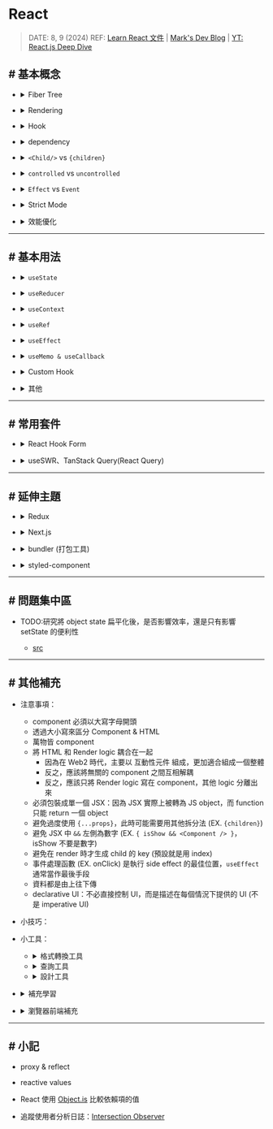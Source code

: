 ##### <!-- 收起 -->

<!----------- ref start ----------->

[Object.is]: https://developer.mozilla.org/zh-CN/docs/Web/JavaScript/Reference/Global_Objects/Object/is
[Rspack]: https://rspack.dev/zh/
[webpack]: https://webpack.docschina.org/concepts/
[Vite]: https://cn.vitejs.dev/guide/
[React Compiler]: https://react.dev/learn/react-compiler
[Bundlephobia]: https://bundlephobia.com/
[簡化模擬 useState 行為]: ../src/code/useStateMock.js
[The Rules of React]: https://gist.github.com/sebmarkbage/75f0838967cd003cd7f9ab938eb1958f
[各種格式轉換]: https://transform.tools/html-to-jsx
[The how and why on React’s usage of linked list in Fiber to walk the component’s tree]: https://angularindepth.com/posts/1007/the-how-and-why-on-reacts-usage-of-linked-list-in-fiber-to-walk-the-components-tree
[In-depth explanation of state and props update in React]: https://angularindepth.com/posts/1009/in-depth-explanation-of-state-and-props-update-in-react
[Inside Fiber: in-depth overview of the new reconciliation algorithm in React]: https://angularindepth.com/posts/1008/inside-fiber-in-depth-overview-of-the-new-reconciliation-algorithm-in-react
[YT: React.js Deep Dive]: https://youtu.be/7YhdqIR2Yzo?list=PLxRVWC-K96b0ktvhd16l3xA6gncuGP7gJ
[Why React Context is Not a "State Management" Tool (and Why It Doesn't Replace Redux)]: https://blog.isquaredsoftware.com/2021/01/context-redux-differences/
[react-reconciler]: https://www.npmjs.com/package/react-reconciler
[圖解 React]: https://7km.top/main/macro-structure/
[mini-react 翻譯？]: https://github.com/lizuncong/mini-react
[Introducing the React Profiler]: https://legacy.reactjs.org/blog/2018/09/10/introducing-the-react-profiler.html
[Profile a React App for Performance]: https://kentcdodds.com/blog/profile-a-react-app-for-performance
[React as a UI Runtime]: https://overreacted.io/react-as-a-ui-runtime/
[Getting Closure on React Hooks]: https://www.swyx.io/hooks
[互動式視覺化 React hooks 時間軸]: https://julesblom.com/writing/react-hook-component-timeline
[A (Mostly) Complete Guide to React Rendering Behavior]: https://blog.isquaredsoftware.com/2020/05/blogged-answers-a-mostly-complete-guide-to-react-rendering-behavior/
[Mark's Dev Blog]: https://blog.isquaredsoftware.com/series/blogged-answers/
[React 開發者一定要知道的底層機制 — React Fiber Reconciler]: https://medium.com/starbugs/react-開發者一定要知道的底層架構-react-fiber-c3ccd3b047a1
[state structure]: https://zh-hans.react.dev/learn/choosing-the-state-structure
[React 18 effect 函式執行兩次的原因及 useEffect 常見情境]: https://medium.com/@linyawun031/react-react-18-effect-函式執行兩次的原因及-useeffect-常見情境-2dc65c18b64b
[React 18 新功能之自動批次更新]: https://juejin.cn/post/7153814771937067044
[Learn React 文件]: https://react.dev/learn
[React Profiler]: https://max80713.medium.com/使用-react-profiler-來觀察-react-web-app-的渲染狀況並進行效能優化-bde15fe3d267
[why-did-you-render]: https://segmentfault.com/a/1190000023031115

<!----------- ref end ----------->

# React

> DATE: 8, 9 (2024)
> REF: [Learn React 文件] | [Mark's Dev Blog] | [YT: React.js Deep Dive]

## # 基本概念

<!-- Fiber Tree -->

- <details close>
  <summary>Fiber Tree</summary>

  <!-- REF -->

  - <details close>
    <summary>REF</summary>

    - [React 開發者一定要知道的底層機制 — React Fiber Reconciler]
    - [Inside Fiber: in-depth overview of the new reconciliation algorithm in React]
    - [The how and why on React’s usage of linked list in Fiber to walk the component’s tree]
    - [Fiber Object](../src/code/fiber.types.ts.md)

    </details>

  <!-- 行為特性 -->

  - <details close>
    <summary>行為特性</summary>

    - `Fiber`：An unit of work for React to process
    - 改為 `Fiber`，使 render work 可切分成 `chunks`，因此可加入 `Scheduler` 按照優先程度調配 work 順序，因此也可重做 work，也可丟棄不需要的 work
    - 改變：Stack (recursion) -> `Linked List (workLoop)`。因此可隨時中斷再繼續，也可調整插入優先 work
    - Diff 改用 `heuristic algorithm`，使得 O(n³) -> `O(n)`

    </details>

  <!-- 結構分析 -->

  - <details close>
    <summary>結構分析</summary>

    - 轉換過程：`JSX` -> `React Elements` (tree) -> `Fiber Nodes` (tree)

    - Linked List 指向：`child` 指向第一個子節點，`sibling` 指向下一個兄弟節點，`return` 指向要返回的父節點

    - DFS：`child` -> `self` -> `sibling` (最後可以直接 return 回父節點)

    </details>

  <!-- 其他補充 -->

  - <details close>
    <summary>其他補充</summary>

    - 與以前的 VDOM Tree 結構不一樣，因為現在使用 Fiber object 而稱為 Fiber Tree
      (但其實就是 VDOM 的部分，但有在討論用哪個名詞較為恰當，目前查到的用詞幾乎都是稱呼 VDOM，筆記中我也直接稱為 `VDOM`)

    </details>

  <!-- 圖片說明 -->

  - <details close>
    <summary>圖片說明</summary>

    ![](../src/image/Fiber_Tree.gif)

    </details>

  </details>

<!-- Rendering -->

- <details close>
  <summary>Rendering</summary>

  <!-- REF -->

  - <details close>
    <summary>REF</summary>

    - [A (Mostly) Complete Guide to React Rendering Behavior]
    - [互動式視覺化 React hooks 時間軸]
    - [In-depth explanation of state and props update in React]

    </details>

  - 一般提到的 Render 是指 Reconciler 的 `render phase`

  <!-- 名詞解釋 -->

  - <details close>
    <summary>名詞解釋</summary>

    <!-- Render -->

    - <details close>
      <summary>Render</summary>

      - 定義：在 React 中指的是製作 VDOM
      - 細節：

        - 也就是會執行一遍 Functional Component 內部的 render logic
        - 沒使用 Hook 優化的計算都會再計算一次
        - 如果 child 的 component type & key 相同，則會直接將計算結果更新在舊有的 Fiber object

      - 解釋：

        - 為了避免與 VDOM Render 搞混，React 官方將 `browser rendering` 稱為 `painting`
        - 而在更新 real DOM 之後，瀏覽器就會重新繪製螢幕，這個過程原本應該稱為 `browser rendering`

      </details>

    <!-- Reconciliation -->

    - <details close>
      <summary>Reconciliation</summary>

      - 定義：re-render 後，VDOM 會先與 last VDOM 做比對，再將差異更新到 real DOM 的過程

      </details>

    </details>

  <!-- 渲染流程 -->

  - <details close>
    <summary>頁面渲染流程</summary>

    - 流程：`Scheduler` -> `Reconciler` -> `Renderer`

    <!-- Scheduler -->

    - <details close>
      <summary>Scheduler</summary>

      - 按照優先程度調配 Reconciler 執行 work 的順序

      </details>

    <!-- Reconciler -->

    - <details close>
      <summary>Reconciler</summary>

      - `render phase`

        - (1)製作 VDOM (2)比較新舊 VDOM 差異
        - 非同步
        - 主要目的：生成 `Fiber Tree` & `Effect List`
        - `Fiber Tree` 生成：JSX -> React Elements (tree) -> Fiber Nodes (tree)

        <!-- re-render 細節 -->

        - <details close>
          <summary>re-render 細節</summary>

          - `workInProgress tree` 生成：每個 node 各自帶有 `side effects` 的 Fiber Tree
          - `Effect List` 生成：workInProgress tree 與 current tree 比較差異，得出需要執行的 side effects 列表 (因而不用再遍歷 Tree)
          - `current tree` 更新：最後將 workInProgress tree 更新到 current tree

          </details>

      - `commit phase`

        - 套用到 real DOM (但不管 browser render 的執行)
        - 同步
        - 執行 side effect：`DOM 操作`、`部分 lifecycle method`
        - 更新 DOM 需要一氣呵成不中斷，才不會造成視覺上的不連貫
        - 此階段也就是更新圖中 DOM Tree 的部分

          ![](../src/image/Brower_Render.png)

      </details>

    <!-- Renderer -->

    - <details close>
      <summary>Renderer</summary>

      - 負責將變化的元件渲染到各種介面的畫面上

      </details>

    </details>

  <!-- 行為特性 -->

  - <details close>
    <summary>行為特性</summary>

    - `setState`、`dispatch` 後，會先檢查是否為新的 state

    - 確認為新的 state 後，會觸發 queue a re-render，先將狀態更新放進一個 queue

    <!-- 單一事件下會一起只做一次更新 (Automatic Batching：v18 前後為兩種版本) -->

    - <details close>
      <summary>單一事件下會一起只做一次更新 (Automatic Batching：以 v18 前後區分為兩種 作用範圍)</summary>

      - REF: [React 18 新功能之自動批次更新]

      - 作用範圍

        - before：every single `React event`
        - after：every single event loop tick (包含 `setTimeout`、`await` 等等)

      <!-- EX. -->

      - <details close>
        <summary>EX.</summary>

        - before：3 次 render (0 & 1 / 2 / 3)
        - after：2 次 render (0 & 1 / 2 & 3)

        ```js
        const [counter, setCounter] = useState(0)

        const onClick = async () => {
          setCounter(0)
          setCounter(1)

          const data = await fetchSomeData()

          setCounter(2)
          setCounter(3)
        }
        ```

        </details>

      </details>

    - parent 的狀態更新後，整個 parent 底下的 VDOM 都會 re-render
    - re-render 不代表 re-create Fiber object (可能會將計算結果更新 old Fiber object)
    - 如果 child 使用 React.memo()，則會先進行 props 的比較，再決定是否 re-render

    </details>

  <!-- 避免作法 -->

  - <details close>
    <summary>避免作法</summary>

    <!-- 避免在 Component 內部創建其他 Component type -->

    - <details close>
      <summary>避免在 Component 內部創建其他 Component type</summary>

      ```js
      // X 錯誤
      function ParentComponent() {
        function ChildComponent() {}

        return <ChildComponent />
      }

      // O 正確
      function ChildComponent() {}
      function ParentComponent() {
        return <ChildComponent />
      }
      ```

      </details>

    <!-- 避免在 render logic 中 setState -->

    - <details close>
      <summary>避免在 render logic 中 setState</summary>

      ```js
      // X 錯誤
      function Parent() {
        const [state, setState] = useState()
        setState()

        return <Child />
      }

      // O 正確
      function Parent() {
        const [state, setState] = useState()
        const handleClick = () => {
          setState()
        }

        return <Child onClick={handleClick} />
      }
      ```

      </details>

    </details>

  <!-- 其他補充 -->

  - <details close>
    <summary>其他補充</summary>

    - VDOM re-render 在一般情況下都算可接受範圍，而且 React 就是靠著 VDOM re-render 來快速判斷要更改哪些 real DOM 的部分
    - 主要影響效能的在於更改 real DOM
    - 可注意 `<Child />` 與 `{children}` 在 render 上的差異，一些情況可利用 `{children}` 方式避免不必要的 re-render

    </details>

  <!-- 簡易結論 -->

  - <details close>
    <summary>簡易結論</summary>

    - 一般使用情況，re-render 幾乎不影響效能
    - 但應避免濫用導致的不必要的 re-render (EX. useEffect 的濫用)
    - 只在真實感受到效能不好的地方，再針對使用 memo 等做優化

    </details>

  </details>

<!-- Hook -->

- <details close>
  <summary>Hook</summary>

  - REF: [Getting Closure on React Hooks]
  - 底層

    - 實際上，React 將一個 component 所有的 Hook 存為 fiber object 中的一個 linked list
    - 再將整個表層複製到 component 中

  - Hook 是特殊的函數，只在 React 渲染時有效 (Component、Hook)
  - 只在 component 內最頂層的作用域 call Hook

    - Hooks 將始終以相同的順序被呼叫
    - 有利於 Linter 捕捉到大多數錯誤

  </details>

<!-- dependency -->

- <details close>
  <summary>dependency</summary>

  - 行為定義

    - default：每次渲染都執行
    - empty array：僅在元件掛載時執行
    - dependencies：檢查全部都不變，則跳過內部邏輯執行

  - 只能 & 只需 & 必需依賴 `reactive values`
  - reactive values：`props`、`state`、`memo`、`callback`、`parent's ref & setState`..etc (包含從這些值計算而來的值)

  </details>

<!-- `<Child />` vs `{children}` -->

- <details close>
  <summary><code>&lt;Child/&gt;</code> vs <code>{children}</code></summary>

  - `<Child />` 是在 parent 上渲染 Child。`{children}` 則是將渲染好的 children 傳入
  - 因此使用 `{children}` 可以用來分離 state 與 UI，避免 parent 的 state 改變觸發 children 進行不必要的 re-render
  - 當 `{children}` 本身內部進行 re-render 時，因為可以重用 Fiber object，所以也不會造成 parent 不必要的 re-render

  ```js
  // EX. Click 之後，"<Child />" 會 re-render，但 "children" 不會 re-render

  function Parent({ children }) {
    const [state, setState] = useState(0)
    const handleClick = () => setState(state + 1)

    return (
      <>
        <button onClick={handleClick}>Click</button>
        <Child />
        {children}
      </>
    )
  }
  ```

  </details>

<!-- controlled vs uncontrolled component -->

- <details close>
  <summary><code>controlled</code> vs <code>uncontrolled</code></summary>

  - controlled component：狀態由 parent (prop) 控制
  - uncontrolled component：狀態由 self (state 或 DOM) 控制

  </details>

<!-- Effect & Event -->

- <details close>
  <summary><code>Effect</code> vs <code>Event</code></summary>

  - Effect：監聽`狀態改變`，自動做的事

    - EX. 特定頁面渲染時，自動執行的事

  - Event：監聽某個`動作觸發`，執行的事

    - EX. onClick 時觸發的事

  - 衍伸

    - useEffectEvent 則是想在 Effect 中，監聽 "執行 Effect" 這個`動作`時，觸發執行的 Event

  </details>

<!-- Strict Mode -->

- <details close>
  <summary>Strict Mode</summary>

  - REF: [React 18 effect 函式執行兩次的原因及 useEffect 常見情境]

  - React 18 嚴格模式下，會在 `開發模式` 中故意調用兩次 setState、mount 等等，用來檢測是否有不期望的副作用

  - EX. 可看到出現兩次 log

    ```js
    setNumber((n) => {
      console.log(n)
      return n + 1
    })
    ```

  </details>

<!-- 效能優化 -->

- <details close>
  <summary>效能優化</summary>

  - 工具：React DevTools Profiler

    - [Introducing the React Profiler]
    - [Profile a React App for Performance]

  - 參考方向

    - 60 FPS 符合一般人眼需求，此時一幀約為 16 ms，因此若一次 re-render 超過 `16 ms`，則會有體感上的不順暢

  - 其他補充

    - `transform` 可避免 reflow，會直接 repaint，只用 GPU 計算，讓畫面看起來有改變

    <!-- React 針對每一幀的優化的一種做法 -->

    - <details close>
      <summary>React 針對每一幀的優化的一種做法</summary>
      - 一幀：Events -> JS -> rAF -> Layout -> Paint -> rIC
      - 並非每一幀都會執行 rIC，只有在做完前面流程後，還有剩餘的時間才會執行
      - 如果執行了 rIC，需等該 rIC 的 callback 執行結束後才進入下一幀
      - React 將一些高優先級如 animation 放到 rAF，而一些低優先級如 network I/O 放到 rIC

      </details>

  - 注意事項

    - React 在`開發模式`中，運行速度慢很多
    - 絕對渲染時間：不要使用`開發模式`來測量，僅使用`生產模式`做測量

  </details>

---

## # 基本用法

<!-- useState -->

- <details close>
  <summary><code>useState</code></summary>

  <!-- 使用時機 -->

  - <details close>
    <summary>使用時機</summary>

    - 普通變數無法滿足時，才使用 state
    - 需要記憶狀態且觸發 render 的情境

    </details>

  <!-- 行為特性 -->

  - <details close>
    <summary>行為特性</summary>

    - [簡化模擬 useState 行為]
    - 如同一張快照，在同一次渲染過程中不變
    - 同一次事件內，批次處理 (`batching`) 所有 setState

    <!-- setState 若使用函數當參數，此函數稱 `updater function`，執行時會取出新的 state 來處理 -->

    - <details close>
      <summary>setState 若使用函數當參數，此函數稱 <code>updater function</code>，執行時會取出新的 state 來處理</summary>

      ```js
      // EX. updater function: (ms) => ms + 1
      setMyState((ms) => ms + 1)
      ```

      </details>

    </details>

  <!-- 推薦作法 -->

  - <details close>
    <summary>推薦作法</summary>

    - <details close>
      <summary>將<code>相關的</code>盡可能合併為更少的 state</summary>

      ```js
      // X
      const [x, setX] = useState(0)
      const [y, setY] = useState(0)

      // O
      const [position, setPosition] = useState({ x: 0, y: 0 })
      ```

      ```js
      // X
      const [isSending, setIsSending] = useState(false)
      const [isSent, setIsSent] = useState(false)

      // O
      const [status, setStatus] = useState('typing') // 'typing', 'sending', 'sent'
      const isSending = status === 'sending'
      const isSent = status === 'sent'
      ```

      </details>

    - 盡可能將 state 放在 child
    - 狀態提升：將 shared state 往上提，往下傳
    - 透過 `reducer` 來減少「不可能」state (可視作 "組合 state")

    </details>

  <!-- 避免作法 -->

  - <details close>
    <summary>避免作法</summary>

    - 避免對 state 做任何 mutation

    <!-- 避免重複的 state -->

    - <details close>
      <summary>避免重複的 state</summary>

      ```js
      const [items, setItems] = useState(initialItems)
      // X 與 items 重複
      const [selectedItem, setSelectedItem] = useState(items[0])
      // O 只保留必要的
      const [selectedId, setSelectedId] = useState(0)
      ```

      </details>

    <!-- 避免冗餘 -->

    - <details close>
      <summary>避免冗餘</summary>

      - 在渲染期間從 props 或 state 中計算出一些訊息，則不應該再放到該元件的其他 state 中

      </details>

    <!-- 避免過度巢狀 -->

    - <details close>
      <summary>避免過度巢狀</summary>

      - 建議將巢狀結構`扁平化`(`規範化`) ([扁平化範例](../src/code/flat_struct.js))
      - 若情況允許，則用子元件攤平，比較易懂

      </details>

    - 避免在 state 中鏡像 props (除非想防止更新 prop，而此時通常 prop 命名為 initialXX 或 defaultXX)

    </details>

  <!-- 其他補充 -->

  - <details close>
    <summary>其他補充</summary>

    - 將 state 視為變動的部分 -> 可變動的越多，bug 也越易出現
    - "讓你的狀態盡可能簡單，但不要過於簡單"
    - `Single source of truth`：對於每個獨特的狀態，都應該存在且只存在於一個指定的元件中作為 state。這項原則也被稱為擁有 "可信任單一資料來源"
    - REF: [state structure]

    </details>

  </details>

<!-- useReducer -->

- <details close>
  <summary><code>useReducer</code></summary>

  <!-- 使用時機 -->

  - <details close>
    <summary>使用時機</summary>

    - 有太過複雜的 setState 邏輯時，將狀態的邏輯統一寫在 reducer 內，達到`關注點分離`
    - 一整套的 setState 組合 (EX. 一個 action 要對兩個 state 做更新的組合)

    </details>

  <!-- 行為特性 -->

  - <details close>
    <summary>行為特性</summary>

    - `dispatch` 一個 `action` 到 `reducer` 中，依照其中的邏輯進行更新 `state`
    - 透過發送要做的動作，有別於 `useState` 是直接告知要改為哪個 state
    - dispatch (function) / action (object) / reducer (function)

    </details>

  <!-- 推薦作法 -->

  - <details close>
    <summary>推薦作法</summary>

    - 建議使用 `switch / case` 寫法，且都用 `{ }` 包住
    - 維持 pure 寫法
    - 一個有意義的 action，會是組合所有相關 state 的更新，在同一次 dispatch 中進行 (而不是每個 state 分開做 dispatch)

    </details>

  <!-- 避免作法 -->

  - <details close>
    <summary>避免作法</summary>

    - 避免將其他`業務邏輯`也移動到 reducer，而是只放`狀態更新`的邏輯

    </details>

  <!-- 其他補充 -->

  - <details close>
    <summary>其他補充</summary>

    - 命名由來參考 `reduce()`。都是接受 當前狀態 和 action，然後返回 下個狀態
    - 因為獨立在 component 外，所以可以單獨做狀態更新邏輯的`測試`
    - 常與 `context` 搭配使用

    </details>

  </details>

<!-- useContext -->

- <details close>
  <summary><code>useContext</code></summary>

  <!-- 使用時機 -->

  - <details close>
    <summary>使用時機</summary>

    - 多個 component 中需共用 state
    - 多層巢狀 component 的組合

    </details>

  <!-- 行為特性 -->

  - <details close>
    <summary>行為特性</summary>

    - 讓 props 直達目的 component，而不需透過中間層傳遞
    - 更直接知道 props 來源，而不需再一層層追朔
    - 當 state 更新時，取用 state (也就是使用 useContext) 的 child 都會排進 re-render

    <!-- 在同一次 state 更新中，同一個 component 只會進行一次 re-render -->

    - <details close>
      <summary>在同一次 state 更新中，同一個 component 只會進行一次 re-render</summary>

      - EX. 巢狀中可能 (1) parent re-render 觸發 child re-render (2) child 本身也使用 useContext 也觸發 re-render
      - 但因為 parent 觸發的會先進行，此時 child re-render 後將 child 自身的 render queue 也清空了，因此就不會再 re-render 一次

      </details>

    </details>

  <!-- 推薦作法 -->

  - <details close>
    <summary>推薦作法</summary>

    - 用來管理複雜的狀態時，搭配 reducer 使用，會建議將 state & dispatch 分別建立兩個 context
    - 若傳遞的 value 是 object，則需使用 `usememo` 優化
    - 可適時將 (1) provider 包覆下 (2) 使用 `useContext` 下 的第一層 child 進行 `React.memo()` 優化
      (讓只有真的使用 `useContext` 的那些 component 進行 re-render)
      (但依然是只在效能耗費很大情況下使用)

    </details>

  <!-- 避免作法 -->

  - <details close>
    <summary>避免作法</summary>

    - 避免過度使用。在使用之前，先試試 (1)傳遞 props (2)將 JSX 當作 children 傳遞。兩者皆無法滿足才使用 context

    </details>

  <!-- 其他補充 -->

  - <details close>
    <summary>其他補充</summary>

    - 注意 context 並非 狀態管理工具
    - 可搭配客製化 Hook 使用
    - 一般在 Theme、Auth、Route 會使用

    </details>

  <!-- 經驗分享 -->

  - <details close>
    <summary>經驗分享</summary>

    - 使用 context 做全域時，即便在一個有 2000 個 component 的專案中，也不會感受到 re-render 的卡頓

    </details>

  </details>

<!-- useRef -->

- <details close>
  <summary><code>useRef</code></summary>

  <!-- 使用時機 -->

  - <details close>
    <summary>使用時機</summary>

    - 當希望元件「記住」訊息，但不觸發渲染
    - 用於低階 component 內的 DOM
    - 常用來儲存 `timeout ID`、`DOM 元素`、`其他不影響渲染的物件`

      - 呼叫 React 未暴露的瀏覽器 API
      - 當一則資訊僅被事件處理器需要，且更改它不需要重新渲染時

    </details>

  <!-- 行為特性 -->

  - <details close>
    <summary>行為特性</summary>

    <!-- 模擬 useRef 行為 -->

    - <details close>
      <summary>簡化模擬 useRef 行為</summary>

      ```js
      // React 内部
      function useRef(initialValue) {
        const [ref, unused] = useState({ current: initialValue })
        return ref
      }
      ```

      </details>

    - ref 就像是元件的一個不被 React 追蹤的秘密口袋
    - 更新時不會觸發 re-render
    - JSX 上的 `ref` 是 React 的屬性，而非原生 HTML 屬性

    </details>

  <!-- 使用方式 -->

  - <details close>
    <summary>使用方式</summary>

    <!-- 存取 DOM 元素，可以傳遞 `Ref Object` 或 `Callback` -->

    - <details close>
      <summary>存取 DOM 元素，可以傳遞 <code>Ref Object</code> 或 <code>Callback</code></summary>

      <!-- Ref Object -->

      - <details close>
        <summary>Ref Object</summary>

        - EX. `<div ref={myRef}>`
        - React `自動`處理
        - 會將對應的 DOM 元素放入 myRef.current
        - 當元素從 DOM 中刪除時，會將 myRef.current 更新為 null

        </details>

      <!-- Callback -->

      - <details close>
        <summary>Callback</summary>

        - EX. `<div ref={(node)=>{ myRef.current=node }}>`
        - 需要`手動`處理寫入與移除
        - 未知數量的情況下，就得使用 callback

          ```js
          function Component({ items }) {
            const itemsRef = useRef(null)

            const getMap = () => {
              if (!itemsRef.current) itemsRef.current = new Map()
              return itemsRef.current
            }

            const callbackRef = (node) => {
              const map = getMap()
              if (node) map.set(cat, node)
              else map.delete(cat)
            }

            // 未來版本提供的使用方式，如同 useEffect 那樣使用 return
            const callbackRef2 = (node) => {
              const map = getMap()
              map.set(cat, node)

              return () => {
                map.delete(cat)
              }
            }

            return (
              <>
                items.map((item) => <div key={item.id} ref={callbackRef} />)
              </>
            )
          }
          ```

        </details>

      </details>

    <!-- `React.forwardRef()`：用以包住 child，才能讓 ref 往 child 傳遞下去 -->

    - <details close>
      <summary><code>React.forwardRef()</code>：用以包住 child，才能讓 ref 往 child 傳遞下去</summary>

      - React 故意為之，在一般情況阻擋 ref 傳遞。而必須刻意使用 forwardRef

      </details>

    <!-- `useImperativeHandle`：在 child 中，用以指定暴露給外部的 ref 範圍 -->

    - <details close>
      <summary><code>useImperativeHandle</code>：在 child 中，用以指定暴露給外部的 ref 範圍</summary>

      - parent 的 ref 將只是由 useImperativeHandle 建立的 object，而不是 DOM 元素

      ```js
      // EX. 如此 parent 只能 ref 到 input 的 focus()
      const MyInput = forwardRef((props, ref) => {
        const realInputRef = useRef(null)

        useImperativeHandle(ref, () => ({
          focus() {
            realInputRef.current.focus()
          },
        }))

        return <input {...props} ref={realInputRef} />
      })
      ```

      </details>

    </details>

  <!-- 推薦作法 -->

  - <details close>
    <summary>推薦作法</summary>

    - 視為脫圍機制：只用在溝通 React 外系統
    - 用於非破壞性操作 (EX. 聚焦、滾動、測量)
    - 用於`低階`而非高階 component 中，以避免對 DOM 結構的意外依賴 (EX. 在 button 而不要在 page)

    </details>

  <!-- 避免作法 -->

  - <details close>
    <summary>避免作法</summary>

    - 避免在渲染過程中讀取或寫入 ref.current
    - 避免用來更改由 React 管理的 DOM 節點 (EX. ref.current.remove())
    - 如果很大一部分 應用程式邏輯 和 資料流 都依賴 ref，可能需要重新思考使用方式

    </details>

  </details>

<!-- useEffect -->

- <details close>
  <summary><code>useEffect</code></summary>

  <!-- 使用時機 -->

  - <details close>
    <summary>使用時機</summary>

    - 脱危機制：用來跟外部系統互動，用來將元件與 React 以外的系統同步
    - 只能做兩件事：開始同步某些東西，然後停止同步它
    - 用在當只要元件渲染就必需觸發的事件，而不是綁定特定事件的情況

    - 常用情境

      - 元件出現在螢幕上時發送的分析日誌
      - 設定伺服器連線、網路、第三方函式庫
      - 根據 state 控制非 React 元件

    </details>

  <!-- 行為特性 -->

  - <details close>
    <summary>行為特性</summary>

    - 開始同步外部系統：useEffect 內部所寫的就是同步的動作
    - 停止同步外部系統：return 所寫的就是 cleanup 的動作
    - component 卸載時，也會執行最後一次 cleanup

    <!-- dependency 更新，執行順序：`state 更新觸發 re-render` -> `commit to real DOM` -> `useEffect 檢查 dependency` -> `last useEffect cleanup` -> `重新執行 useEffect` -->

    - <details close>
      <summary>dependency 更新，執行順序：<code>state 更新觸發 re-render</code> -> <code>commit to real DOM</code> -> <code>useEffect 檢查 dependency</code> -> <code>last useEffect cleanup</code> -> <code>重新執行 useEffect</code></summary>

      - 有機會在正式環境再用以下範例做一次實驗驗證

        - 因為在官網文件上的 sandbox 執行時，會等 useEffect 執行完成才更新畫面

        ```js
        import { useState, useEffect } from 'react'
        const serverUrl = 'https://localhost:1234'

        function ChatRoom({ roomId }) {
          console.log('render11...')
          const now = performance.now()
          while (performance.now() - now < 5000) {}

          useEffect(() => {
            const connection = createConnection(serverUrl, roomId)
            const now = performance.now()
            while (performance.now() - now < 5000) {}
            console.log('connect...')
            connection.connect()

            return () => {
              const now = performance.now()
              while (performance.now() - now < 5000) {}
              console.log('cleanup...')
              connection.disconnect()
            }
          }, [roomId])

          const now = performance.now()
          while (performance.now() - now < 5000) {}
          console.log('render22...')

          return <h1>歡迎到 {roomId}！</h1>
        }

        export default function App() {
          const [roomId, setRoomId] = useState('general')
          const [show, setShow] = useState(false)
          return (
            <>
              <label>
                選擇聊天室：{' '}
                <select
                  value={roomId}
                  onChange={(e) => setRoomId(e.target.value)}
                >
                  <option value='general'>一般</option>
                  <option value='travel'>旅遊</option>
                  <option value='music'>音樂</option>
                </select>
              </label>
              <button onClick={() => setShow(!show)}>
                {show ? '關閉' : '打開'}
              </button>
              {show && <hr />}
              {show && <ChatRoom roomId={roomId} />}
            </>
          )
        }

        function createConnection(serverUrl, roomId) {
          return {
            connect() {
              console.log('✅ 連接 "' + roomId + '" 房間：' + serverUrl + '...')
            },
            disconnect() {
              console.log('❌ 斷開 "' + roomId + '" 房間：' + serverUrl)
            },
          }
        }
        ```

      </details>

    </details>

  <!-- 推薦作法 -->

  - <details close>
    <summary>推薦作法</summary>

    - 時常優先思考是否不需要 Effect，而是適合其他方法。Effect 被當作最後手段
    - 程式碼中的每個 Effect 應該代表一個「獨立的同步過程」，但避免將一個內聚的邏輯拆分成多個獨立的 Effects
    - 對每個 Effect 單獨思考，而不是以 component 的生命週期的角度思考
    - 大部分使用上，都會需要指定 cleanup 動作
    - 盡可能少直接使用`原始 useEffect` (應該包成 custom hook)
    - 將不必要或不想要觸發 Effect 的邏輯 (非響應式邏輯) 分離出來 (目前可用 useRef，未來使用 useEffectEvent)

    <!-- 將 Effect 中，不需要呈現在畫面的變數，用 useRef 取代 useState -->

    - <details close>
      <summary>將 Effect 中，不需要呈現在畫面的變數，用 useRef 取代 useState</summary>

      ```js
      // 例如讓按鈕可以清除監聽，需要控制他，但不用畫出他
      function Component() {
        const id = useRef(null)

        const handleClear = () => {
          clearInterval(id)
          id.current = null
        }

        useEffect(() => {
          id.current = setInterval(() => {}, 1000)
          return handleClear
        }, [])

        return <button onClick={handleClear}>Clear</button>
      }
      ```

      </details>

    <!-- Race Condition (競態條件)：用 ignore 來避免非同步產生的覆蓋 -->

    - <details close>
      <summary>Race Condition (競態條件)：用 ignore 來避免非同步產生的覆蓋</summary>

      ```js
      useEffect(() => {
        let ignore = false

        async function startFetching() {
          const json = await fetchTodos(userId)
          if (!ignore) setTodos(json)
        }

        startFetching()

        return () => {
          ignore = true
        }
      }, [userId])
      ```

      </details>

    <!-- Effect 中使用 setState 時，若不需依賴該 state 的情況下，則使用 callback 方式來 setState -->

    - <details close>
      <summary>Effect 中使用 setState 時，若不需依賴該 state 的情況下，則使用 callback 方式來 setState</summary>

      - EX. `setMessages(msgs => [...msgs, receivedMessage])`

      </details>

    </details>

  <!-- 避免作法 -->

  - <details close>
    <summary>避免作法</summary>

    - 避免用來處理「特定的使用者互動」事件 (優先考慮放在 onClick 等地方做處理)
    - 避免自己選擇 dependency，而是將需要的都放進來，把不想要依賴的部分重構

    <!-- 避免將 object 當作 dependency (而是用 obj.property) -->

    - <details close>
      <summary>避免將 object 當作 dependency (而是用 obj.property)</summary>

      - 雖然 parent re-render 本來就會使 child re-render，所以傳入 object prop 也可以。但需注意 child 的 useEffect 等使用 prop 當 dependency 的寫法

      ```js
      // X
      function Component({ props }) {
        useEffect(() => {
          dosomething(props.id, props.name)
        }, [props])
      }

      // O
      function Component({ props }) {
        useEffect(() => {
          dosomething(props.id, props.name)
        }, [props.id, props.name])
      }

      // O
      function Component({ props }) {
        const { id, name } = props
        useEffect(() => {
          dosomething(id, name)
        }, [id, name])
      }
      ```

      </details>

    <!-- 避免用來監聽一個 state 再去更新另一個 state (而是直接寫在 render logic) -->

    - <details close>
      <summary>避免用來監聽一個 state 再去更新另一個 state (而是直接寫在 render logic)</summary>

      - 因為 state 改變就會 re-render，就會重跑一次 rednder logic
      - 若是想減少昂貴的計算，則是用 `useMemo`

      ```js
      // X
      function Component() {
        const [state1, setState1] = useState()
        const [state2, setState2] = useState()

        useEffect(() => {
          setState2(state1 + 1)
        }, [state1])
      }

      // O
      function Component() {
        const [state1, setState1] = useState()
        const state2 = state1 + 1
      }
      ```

      ```js
      // X
      function Component({ items }) {
        const [selection, setSelection] = useState(null)

        useEffect(() => {
          setSelection(null)
        }, [items])
      }

      // O
      function Component({ items }) {
        const [selectedId, setSelectedId] = useState(null)
        const selection = items.find((item) => item.id === selectedId) ?? null
      }
      ```

      </details>

    <!-- 避免用來處理只需在 APP 啟動時做一次的初始化動作 (而是放在 React 之外處理) -->

    - <details close>
      <summary>避免用來處理只需在 APP 啟動時做一次的初始化動作 (而是放在 React 之外處理)</summary>

      - 在 APP 的 root 中執行這些內容，而不要在其他 component 頂層執行
      - 若有需要 React 內的值，則在 APP 的 root 中的 useEffect 中處理一次

      </details>

    <!-- 避免在不適合情境使用 `Effect Chain` -->

    - <details close>
      <summary>避免在不適合情境使用 <code>Effect Chain</code></summary>

      - 面臨問題

        - 造成過多次不必要的 re-render
        - 隨著程式碼不斷擴展，很容易不符合新的需求，且難以調整

      - 推薦方法

        - 在 render logic 做計算
        - 在 event functiion 處理判斷邏輯

      - 適用 Effect Chain 的情境

        - 需要`連動的選單`，才確實適合用 `Effect Chain` (EX. 選了國家，才能列出該國家的城市供選擇)

      </details>

    </details>

  <!-- 其他補充 -->

  - <details close>
    <summary>其他補充</summary>

    - React 中將 `Effect` 名詞用來專指 useEffect 所執行內容，廣義的副作用則稱作 side effect

    - `useLayoutEffect` 是 useEffect 的一個變種，可以在 `repaint` 之前觸發，可讓使用者不會看到畫面的變化，而是直接看到最後結果

    - 不能在 server 中執行 Effect

    </details>

  </details>

<!-- useMemo & useCallback -->

- <details close>
  <summary><code>useMemo & useCallback</code></summary>

  <!-- 使用時機 -->

  - <details close>
    <summary>使用時機</summary>

    - 效能優化
    - 理論上，位於越父層的，越需要使用？

    </details>

  <!-- 行為特性 -->

  - <details close>
    <summary>行為特性</summary>

    </details>

  <!-- 推薦作法 -->

  - <details close>
    <summary>推薦作法</summary>

    </details>

  <!-- 避免作法 -->

  - <details close>
    <summary>避免作法</summary>

    - 避免過早使用 useCallback 和 useMemo 等，而是等到出現效能問題的位置，才進行使用

    </details>

  <!-- 其他補充 -->

  - <details close>
    <summary>其他補充</summary>

    - 分析工具：[why-did-you-render] | [React Profiler]

    </details>

  </details>

<!-- Custom Hook -->

- <details close>
  <summary>Custom Hook</summary>

  <!-- 使用時機 -->

  - <details close>
    <summary>使用時機</summary>

    - 用來將 Effect 與 Component 解耦
    - 用來將關注點分離，使 Component 內部只需關注使用的功能，而不會有雜亂的邏輯
    - 用來將相同狀態更新邏輯，給不同 Component 使用

    </details>

  <!-- 行為特性 -->

  - <details close>
    <summary>行為特性</summary>

    - 共享的是`狀態邏輯`，而不是狀態本身

    </details>

  <!-- 推薦作法 -->

  - <details close>
    <summary>推薦作法</summary>

    - 只用在包裝成具體的高階功能

    <!-- 從建立 Custom Hook `清晰的命名`開始 -->

    - <details close>
      <summary>從建立 Custom Hook <code>清晰的命名</code>開始</summary>

      - 如果想不到一個清晰的名稱，可能 Effect 和 Component 其他邏輯耦合度太高，還沒做好被分離的準備
      - 同步外部系統，應使用系統特定術語，且對熟悉該系統的人清晰即可

      </details>

    - 回傳通常以 object 而不是 array (除了包裝 useState 等，固定格式)

    - 命名格式為 use 開頭、駝峰式

    </details>

  <!-- 避免作法 -->

  - <details close>
    <summary>避免作法</summary>

    - 避免將沒有計劃在內部引用其他 Hook 的函數做成 Hook (而是做成 util)
    - 避免包裝成 useEffect 本身的替代品和「生命週期」的 Hook (EX. 避免使用 useMount)

    </details>

  <!-- 其他補充 -->

  - <details close>
    <summary>其他補充</summary>

    - 隨著時間的推移，大部分 Effect 都會存在於 Custom Hook 內部

    </details>

  </details>

<!-- 其他 -->

- <details close>
  <summary>其他</summary>

  <!-- useSyncExternalStore -->

  - <details close>
    <summary><code>useSyncExternalStore</code></summary>

    - 用來訂閱 React 外部可變的值 (外部 store)

    <!-- 說明範例 -->

    - <details close>
      <summary>說明範例</summary>

      <!-- 原本做法：透過 useEffect 手動訂閱 store，並不理想 -->

      - <details close>
        <summary>原本做法：透過 useEffect 手動訂閱 store，並不理想</summary>

        ```js
        // X
        function useOnlineStatus() {
          const [isOnline, setIsOnline] = useState(true)

          useEffect(() => {
            function updateState() {
              setIsOnline(navigator.onLine)
            }

            updateState()

            window.addEventListener('online', updateState)
            window.addEventListener('offline', updateState)
            return () => {
              window.removeEventListener('online', updateState)
              window.removeEventListener('offline', updateState)
            }
          }, [])

          return isOnline
        }

        function ChatIndicator() {
          const isOnline = useOnlineStatus()
        }
        ```

        </details>

      <!-- 推薦做法：改用 useSyncExternalStore 訂閱外部 store -->

      - <details close>
        <summary>推薦做法：改用 useSyncExternalStore 訂閱外部 store</summary>

        ```js
        // O
        function subscribe(callback) {
          window.addEventListener('online', callback)
          window.addEventListener('offline', callback)
          return () => {
            window.removeEventListener('online', callback)
            window.removeEventListener('offline', callback)
          }
        }

        function useOnlineStatus() {
          return useSyncExternalStore(
            subscribe, // 函數不變，則不會重新訂閱
            () => navigator.onLine, // client 取值方式
            () => true // server 取值方式
          )
        }

        function ChatIndicator() {
          const isOnline = useOnlineStatus()
        }
        ```

        </details>

      </details>

    </details>

  <!-- flushSync -->

  - <details close>
    <summary><code>flushSync</code></summary>

    - 用於使 setState 立即觸發 re-render 後，再執行接下去的程式碼
    - EX. 在單次事件中，setState 後使用 ref 讀取 DOM 元素，必須先觸發 re-render 才能得到新的資訊

    </details>

  <!-- Suspense -->

  - <details close>
    <summary><code>Suspense</code></summary>

    - 當 child 還沒好之前，給一個 loading page 用

    </details>

  <!-- use -->

  - <details close>
    <summary><code>use</code> (future)</summary>

    - 設計用意：讓你之後遷移到最終推薦方式你所需要的修改更少

    </details>

  <!-- useEffectEvent -->

  - <details close>
    <summary><code>useEffectEvent</code> (future)</summary>

    - 定義：在 Effect 中，監聽 `執行 Effect` 這個`動作`時，觸發執行的 Event

    <!-- 使用時機 -->

    - <details close>
      <summary>使用時機</summary>

      - 用來使 Effect 內部可以將不需觸發 Effect 的部分提取出來
      - 將 Effect 中 不需響應 與 需要響應 的部分分離

      </details>

    <!-- 最佳實作 -->

    - <details close>
      <summary>最佳實作</summary>

      - 只在 Effect 中，呼叫用 useEffectEvent 建立的 function
      - 永遠不可傳遞給其他 component / hook
      - 永遠伴隨著使用他的 Effect，兩者視為唯一個組合

      </details>

    <!-- 範例說明 -->

    - <details close>
      <summary>範例說明</summary>

      <!-- 問題：使用上並不希望 theme 改變就重連一次 -->

      - <details close>
        <summary>問題：使用上並不希望 theme 改變就重連一次</summary>

        ```js
        function ChatRoom({ roomId, theme }) {
          useEffect(() => {
            const connection = createConnection(serverUrl, roomId)
            connection.on('connected', () => {
              showNotification('Connected!', theme)
            })
            connection.connect()
            return () => connection.disconnect()
          }, [roomId, theme])
        }
        ```

        </details>

      <!-- 解法：使用 `useEffectEvent`，但還在開發中 -->

      - <details close>
        <summary>解法：使用 <code>useEffectEvent</code>，但還在開發中</summary>

        ```js
        function ChatRoom({ roomId, theme }) {
          const onConnected = useEffectEvent(() => {
            showNotification('Connected!', theme)
          })

          useEffect(() => {
            const connection = createConnection(serverUrl, roomId)
            connection.on('connected', () => {
              onConnected()
            })
            connection.connect()
            return () => connection.disconnect()
          }, [roomId])
        }
        ```

        </details>

      <!-- 替代方案：使用 `useRef` -->

      - <details close>
        <summary>替代方案：使用 <code>useRef</code></summary>

        - 我認為差異點在於寫法較不簡潔，且無法透過現有功能自己包裝出一個模擬的 `useEffectEvent`

        ```js
        function ChatRoom({ roomId, theme }) {
          const onConnectedRef = useRef()

          useEffect(() => {
            onConnectedRef.current = () => {
              showNotification('Connected!', theme)
            }
          }, [theme])

          useEffect(() => {
            const connection = createConnection(serverUrl, roomId)
            connection.on('connected', () => {
              onConnectedRef.current()
            })
            connection.connect()
            return () => connection.disconnect()
          }, [roomId])
        }
        ```

        </details>

      </details>

    </details>

  </details>

---

## # 常用套件

<!-- React Hook Form -->

- <details close>
  <summary>React Hook Form</summary>

  - 行為特性：

    - 將渲染的控制狀態交還給瀏覽器原生，submit 時才更新 react 狀態
    - 因為一般來說，react 不需要知道這些狀態改變，只需要 submit 時再知道結果

  - 差異比較：

    - Formik 則是直接與 react state 做綁定同步

  - 發展簡史：

    - Formik 在更早期開發出來，後來 React Hook Form 才出現，使用量在 2022 出現交叉點
    - 目前 React Hook Form 作法更多人推薦

  </details>

<!-- useSWR、TanStack Query -->

- <details close>
  <summary>useSWR、TanStack Query(React Query)</summary>

  - 專門用來處理 fetch 的套件

  <!-- 在 Effect 處理 fetch，而不使用套件面臨的問題 -->

  - <details close>
    <summary>在 Effect 處理 fetch，而不使用套件面臨的問題</summary>

    - 無法 preload & cache

      - render 後才執行 Effect

    - 需處理 Race Condition

      ```js
      function SearchResults({ query }) {
        const [page, setPage] = useState(1)
        const params = new URLSearchParams({ query, page })
        const results = useData(`/api/search?${params}`)

        function handleNextPageClick() {
          setPage(page + 1)
        }
      }

      function useData(url) {
        const [data, setData] = useState(null)

        useEffect(() => {
          let ignore = false
          fetch(url)
            .then((response) => response.json())
            .then((json) => {
              if (!ignore) {
                setData(json)
              }
            })
          return () => {
            ignore = true
          }
        }, [url])

        return data
      }
      ```

    - 容易造成 network waterfall

      - parent Effect 中 fetch，又再觸發 child re-render，child 中又 fetch 又影響他的 child

    - 無法在 server 執行

      - SSR 則需要等 client render 後才能 fetch

    </details>

  <!-- useSWR vs TanStack Query -->

  - <details close>
    <summary>useSWR vs TanStack Query</summary>

    - useSWR (Stale While Revalidate)：用在小型專案，適合那些需要基本的自動重新驗證（refetch）的專案
    - TanStack Query：用在更複雜專案，擁有更加全面的資料管理解決方案，更複雜的 cache、同步、背景更新 等功能

    </details>

  </details>

---

## # 延伸主題

<!-- TODO:此部分內容長大後可以拆分到新檔案 -->

<!-- Redux -->

- <details close>
  <summary>Redux</summary>

  - REF：[Why React Context is Not a "State Management" Tool (and Why It Doesn't Replace Redux)]

  - React-Redux 僅透過 context 傳遞 Redux store instance，而不是當前 state
  - Mark 觀點：如果在應用程式中超過了 2-3 個與狀態相關的 context，那麼等於重新發明弱版 React-Redux，則該切換到使用 Redux

  - `Redux Toolkit` 提供了工具來簡化 Redux 的開發流程，減少 boilerplate
    - EX. 使用 `createSlice` 自動生成 action 和 reducer
    - 使用 `RTK Query` 甚至可能比使用 context 自己處理，還要少 boilerplate

  </details>

<!-- Next.js -->

- <details close>
  <summary>Next.js</summary>

  </details>

<!-- bundler (打包工具) -->

- <details close>
  <summary>bundler (打包工具)</summary>

  - [webpack]
  - [Vite]
  - [React Compiler]
  - [Rspack]

    - rspack 比較像是 webpack, rollup, esbuild 這類更底層的工具
    - rsbuild 比較像是 vite, CRA, vue-cli
    - rspress（ rspack + react ）

  </details>

<!-- styled-component -->

- <details close>
  <summary>styled-component</summary>

  <!-- 行為特性 -->

  - <details close>
    <summary>行為特性</summary>

    - 基於 props 的動態樣式，styled-components 會生成新的 classname 樣式，但舊有的 classname 也會留著，當下次需要時可以省略重新生成相同的樣式

    </details>

  <!-- 推薦作法 -->

  - <details close>
    <summary>推薦作法</summary>

    <!-- 如果是兩個地方分別用到兩個相近的 styled-component，建議封裝成兩個 styled-component -->

    - <details close>
      <summary>如果是兩個地方分別用到兩個相近的 styled-component，建議封裝成兩個 styled-component</summary>

      - 減少條件判斷
      - 更清晰直觀

      </details>

    <!-- 如果是要動態切換，則應該透過 prop 傳入更新，不要在兩個相近的 styled-component 間切換 -->

    - <details close>
      <summary>如果是要動態切換，則應該透過 prop 傳入更新，不要在兩個相近的 styled-component 間切換</summary>

      - 傳入 prop 只會生成新的 classname 替換
      - 切換兩個 styled-component，則會一直換新的 DOM

      </details>

    </details>

  <!-- `Styled Component` & `Mixin` -->

  - <details close>
    <summary><code>Styled Component</code> & <code>Mixin</code></summary>

    - 用於兩種不同情境，通常會在一個複雜的專案中同時使用

    <!-- Styled Component 用來封裝具體的 UI 元素 -->

    - <details close>
      <summary>Styled Component 用來封裝具體的 UI 元素</summary>

      - 適合樣式和結構相對固定、在應用中經常重用的視覺元素。這樣的基礎元件通常具有一定的結構和行為，可以被擴展和組合

        - 視覺和結構固定
        - 需要封裝行為或邏輯
        - 多次重用
        - 提供擴展接口

      <!-- EX. 封裝基礎元件 -->

      - <details close>
        <summary>EX. 封裝基礎元件</summary>

        ```js
        const BaseButton = styled.button`
          padding: 10px;
          border-radius: 5px;
          font-size: 16px;
          cursor: pointer;
        `

        const PrimaryButton = styled(BaseButton)`
          background-color: blue;
          color: white;
        `
        ```

        </details>

      </details>

    <!-- Mixin 用在多個元件間共享通用的樣式邏輯 -->

    - <details close>
      <summary>Mixin 用在多個元件間共享通用的樣式邏輯</summary>

      - 適合需要靈活應用、且與具體結構、元件不強相關的樣式片段

        - 樣式片段不依賴結構
        - 通用的樣式邏輯
        - 跨元件共享樣式

      <!-- EX. 封裝佈局樣式 -->

      - <details close>
        <summary>EX. 封裝佈局樣式</summary>

        ```js
        const flexbox = css`
          display: flex;
          justify-content: ${(props) => props.justify || 'flex-start'};
          align-items: ${(props) => props.align || 'stretch'};
          flex-direction: ${(props) => props.direction || 'row'};
          flex-wrap: ${(props) => props.wrap || 'nowrap'};
          gap: ${(props) => props.gap || '0'};
        `

        const FlexContainer = styled.div`
          ${flexbox({
            justify: 'center',
            align: 'center',
            direction: 'column',
          })};
        `
        ```

        - 優點

          - 可以先封裝自己的預設
          - 使用一樣的格式
          - 強迫將關於佈局的 css 集中

        </details>

      </details>

    </details>

  </details>

---

## # 問題集中區

- TODO:研究將 object state 扁平化後，是否影響效率，還是只有影響 setState 的便利性

  - [src](../src/code/state_struct.js)

---

## # 其他補充

<!-- 注意事項 -->

- 注意事項：

  - component 必須以大寫字母開頭
  - 透過大小寫來區分 Component & HTML
  - 萬物皆 component
  - 將 HTML 和 Render logic 耦合在一起
    - 因為在 Web2 時代，主要以 互動性元件 組成，更加適合組成一個整體
    - 反之，應該將無關的 component 之間互相解耦
    - 反之，應該只將 Render logic 寫在 component，其他 logic 分離出來
  - 必須包裝成單一個 JSX：因為 JSX 實際上被轉為 JS object，而 function 只能 return 一個 object
  - 避免過度使用 `{...props}`，此時可能需要用其他拆分法 (EX. `{children}`)
  - 避免 JSX 中 `&&` 左側為數字 (EX. `{ isShow && <Component /> }`， isShow 不要是數字)
  - 避免在 render 時才生成 child 的 key (預設就是用 index)
  - 事件處理函數 (EX. onClick) 是執行 side effect 的最佳位置，`useEffect` 通常當作最後手段
  - 資料都是由上往下傳
  - declarative UI：不必直接控制 UI，而是描述在每個情況下提供的 UI (不是 imperative UI)

<!-- 小技巧 -->

- 小技巧：

<!-- 小工具 -->

- 小工具：

  <!-- 格式轉換工具 -->

  - <details close>
    <summary>格式轉換工具</summary>

    - [各種格式轉換]

    </details>

  <!-- 查詢工具 -->

  - <details close>
    <summary>查詢工具</summary>

    - [Bundlephobia]

      - 可查詢模組大小，決定是否用 lazy import 優化

    </details>

  <!-- 設計工具 -->

  - <details close>
    <summary>設計工具</summary>

    - storybook

      - 展示出一個 component 的所有狀態的 view
      - 稱作 "living styleguide" or "storybook"

    </details>

<!-- 補充學習 -->

- <details close>
  <summary>補充學習</summary>

  - [The Rules of React]
  - [React as a UI Runtime]
  - [react-reconciler]
  - [圖解 React]
  - [mini-react 翻譯？]

  </details>

<!-- 瀏覽器前端補充 -->

- <details close>
  <summary>瀏覽器前端補充</summary>

  - `onScroll`：事件中，只有 onScroll 不會冒泡傳遞
  - `transform`：會直接在 repaint 用 GPU 計算，讓畫面看起來有改變 (建議用以取代直接更改 left、top 等，可避免 reflow)
  - event
    - `e.stopPropagation()`：阻止向上冒泡
    - `e.preventDefault()`：阻止瀏覽器預設的事件行為
    - 捕獲事件對於路由或資料分析之類的程式碼很有用

  </details>

---

## # 小記

- proxy & reflect

- reactive values

- React 使用 [Object.is] 比較依賴項的值

- 追蹤使用者分析日誌：[Intersection Observer](https://developer.mozilla.org/zh-CN/docs/Web/API/Intersection_Observer_API)
